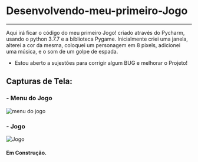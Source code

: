 # Desenvolvendo-meu-primeiro-Jogo
***
 
 Aqui irá ficar o código do meu primeiro Jogo! criado através do Pycharm, usando o python 3.7.7 e a biblioteca Pygame.
 Inicialmente criei uma janela, alterei a cor da mesma, coloquei um personagem em 8 pixels, adicionei uma música, e o som de um golpe de espada.
 
 - Estou aberto a sujestões para corrigir algum BUG e melhorar o Projeto!

 ## Capturas de Tela:
 ### - Menu do Jogo
![menu do jogo](https://github.com/Print-TesteServer/Desenvolvendo-meu-primeiro-Jogo-Mundo-Bit-/blob/master/dados/screenshots/menu.PNG)
 ### - Jogo 
 ![Jogo](https://github.com/Print-TesteServer/Desenvolvendo-meu-primeiro-Jogo-Mundo-Bit-/blob/master/dados/screenshots/Jogo.PNG) 
 #### Em Construção.